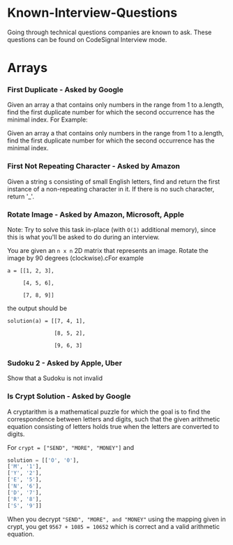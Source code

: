 # Known-Interview-Questions
Going through technical questions companies are known to ask. These questions can be found on CodeSignal Interview mode.

# Arrays
  ### First Duplicate - Asked by Google
  Given an array a that contains only numbers in the range from 1 to a.length, find the first duplicate number for which the second occurrence has the minimal index. For Example:
  
  Given an array a that contains only numbers in the range from 1 to a.length, find the first duplicate number for which the second occurrence has the minimal index.
  
  ### First Not Repeating Character - Asked by Amazon
  Given a string s consisting of small English letters, find and return the first instance of a non-repeating character in it. If there is no such character, return '_'.
  
  ### Rotate Image - Asked by Amazon, Microsoft, Apple
  Note: Try to solve this task in-place (with `O(1)` additional memory), since this is what you'll be asked to do during an interview.
  
  You are given an `n x n` 2D matrix that represents an image. Rotate the image by 90 degrees (clockwise).cFor example

    a = [[1, 2, 3],
  
         [4, 5, 6],
     
         [7, 8, 9]]
     
  the output should be

    solution(a) = [[7, 4, 1],
  
                   [8, 5, 2],
     
                   [9, 6, 3]
 
 ### Sudoku 2 - Asked by Apple, Uber
 Show that a Sudoku is not invalid
 
 ### Is Crypt Solution - Asked by Google
 A cryptarithm is a mathematical puzzle for which the goal is to find the correspondence between letters and digits, such that the given arithmetic equation consisting of letters holds true when the letters are converted to digits.

  For 
      `crypt = ["SEND", "MORE", "MONEY"]`
  and <br>
  ```python
  solution = [['O', '0'],
  ['M', '1'],
  ['Y', '2'],
  ['E', '5'],
  ['N', '6'],
  ['D', '7'],
  ['R', '8'],
  ['S', '9']]
  ```
                  
  When you decrypt `"SEND", "MORE", and "MONEY"` using the mapping given in crypt, you get `9567 + 1085 = 10652` which is correct and a valid arithmetic equation.
